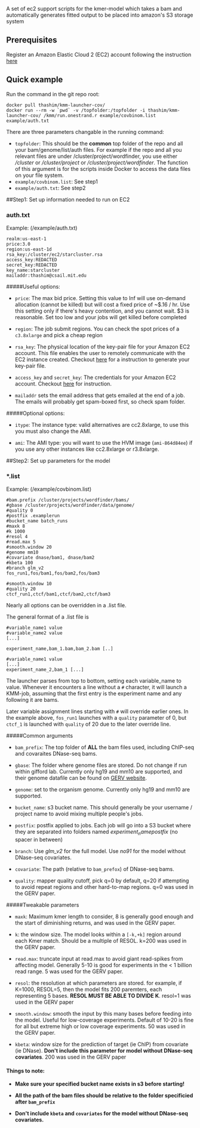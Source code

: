 
A set of ec2 support scripts for the kmer-model which takes a bam and automatically generates fitted output to be placed into amazon's S3 storage system

## Prerequisites
Register an Amazon Elastic Cloud 2 (EC2) account following the instruction [here](http://docs.aws.amazon.com/AWSEC2/latest/UserGuide/get-set-up-for-amazon-ec2.html)


##	Quick example

Run the command in the git repo root:

```
docker pull thashim/kmm-launcher-cov/
docker run --rm -w `pwd` -v /topfolder:/topfolder -i thashim/kmm-launcher-cov/ /kmm/run.onestrand.r example/covbinom.list example/auth.txt
```

There are three parameters changable in the running command:

+ `topfolder`: This should be the **common** top folder of the repo and all your bam/genome/list/auth files. For example if the repo and all you relevant files are under /cluster/project/wordfinder, you use either  */cluster* or */cluster/project* or */cluster/project/wordfinder*. The function of this argument is for the scripts inside Docker to access the data files on your file system.
+ `example/covbinom.list`: See step1
+ `example/auth.txt`: See step2

##Step1: Set up information needed to run on EC2

### auth.txt
Example: (/example/auth.txt)

```
realm:us-east-1
price:3.0
region:us-east-1d
rsa_key:/cluster/ec2/starcluster.rsa
access_key:REDACTED
secret_key:REDACTED
key_name:starcluster
mailaddr:thashim@csail.mit.edu
```


#####Useful options:

+ `price`: The max bid price. Setting this value to Inf will use on-demand allocation (cannot be killed) but will cost a fixed price of ~$.16 / hr. Use this setting only if there's heavy contention, and you cannot wait. $3 is reasonable. Set too low and your jobs will get killed before completed

+ `region`: The job submit regions. You can check the spot prices of a `c3.8xlarge` and pick a cheap region

+ `rsa_key`: The physical location of the key-pair file for your Amazon EC2 account. This file enables the user to remotely communicate with the EC2 instance created. Checkout [here](http://docs.aws.amazon.com/AWSEC2/latest/UserGuide/ec2-key-pairs.html#having-ec2-create-your-key-pair) for a instruction to generate your key-pair file.

+ `access_key` and `secret_key`: The credentials for your Amazon EC2 account. Checkout [here](http://docs.aws.amazon.com/AWSSimpleQueueService/latest/SQSGettingStartedGuide/AWSCredentials.html) for instruction.

+ `mailaddr` sets the email address that gets emailed at the end of a job. The emails will probably get spam-boxed first, so check spam folder.

#####Optional options:

+ `itype`: The instance type: valid alternatives are cc2.8xlarge, to use this you must also change the AMI.

+ `ami`: The AMI type: you will want to use the HVM image (`ami-864d84ee`) if you use any other instances like cc2.8xlarge or r3.8xlarge.


##Step2: Set up parameters for the model
### *.list

Example: (/example/covbinom.list)

```
#bam.prefix /cluster/projects/wordfinder/bams/
#gbase /cluster/projects/wordfinder/data/genome/
#quality 0
#postfix .examplerun
#bucket_name batch_runs
#maxk 8
#k 1000
#resol 4
#read.max 5
#smooth.window 20
#genome mm10
#covariate dnase/bam1, dnase/bam2
#kbeta 100
#branch glm_v2
fos_run1,fos/bam1,fos/bam2,fos/bam3

#smooth.window 10
#quality 20
ctcf_run1,ctcf/bam1,ctcf/bam2,ctcf/bam3
```

Nearly all options can be overridden in a .list file.

The general format of a .list file is

```
#variable_name1 value
#variable_name2 value
[...]

experiment_name,bam_1.bam,bam_2.bam [..]

#variable_name1 value
[...]
experiment_name_2,bam_1 [...]
```

The launcher parses from top to bottom, setting each variable_name to value. Whenever it encounters a line without a `#` character, it will launch a KMM-job, assuming that the first entry is the experiment name and any following it are bams.

Later variable assignment lines starting with `#` will override earlier ones. In the example above, `fos_run1` launches with a `quality` parameter of 0, but `ctcf_1` is launched with `quality` of 20 due to the later override line.



#####Common arguments

+ `bam_prefix`: The top folder of **ALL** the bam files used, including ChIP-seq and covaraites DNase-seq bams.

+ `gbase`: The folder where genome files are stored. Do not change if run within gifford lab. Currently only hg19 and mm10 are supported, and their genome datafile can be found on [GERV website](http://gerv.csail.mit.edu).
+ `genome`: set to the organism genome. Currently only hg19 and mm10 are supported.

+ `bucket_name`: s3 bucket name. This should generally be your username / project name to avoid mixing multiple people's jobs. 

+ `postfix`: postfix applied to jobs. Each job will go into a S3 bucket where they are separated into folders named $experiment_name$$postfix$ (no spacer in between)


+ `branch`: Use *glm_v2* for the full model. Use *no91* for the model without DNase-seq covariates.

+ `covariate`: The path (relative to `bam_prefox`) of DNase-seq bams. 

+ `quality`: mapper quality cutoff, pick q=0 by default, q=20 if attempting to avoid repeat regions and other hard-to-map regions. q=0 was used in the GERV paper.

#####Tweakable parameters

+ `maxk`: Maximum kmer length to consider, 8 is generally good enough and the start of diminishing returns, and was used in the GERV paper.

+ `k`: the window size. The model looks within a `[-k,+k]` region around each Kmer match. Should be a multiple of RESOL. k=200 was used in the GERV paper.

+ `read.max`: truncate input at read.max to avoid giant read-spikes from affecting model. Generally 5-10 is good for experiments in the < 1 billion read range. 5 was used for the GERV paper.


+ `resol`: the resolution at which parameters are stored. for example, if K=1000, RESOL=5, then the model fits 200 paremters, each representing 5 bases. **RESOL MUST BE ABLE TO DIVIDE K**. resol=1 was used in the GERV paper

+ `smooth.window`: smooth the input by this many bases before feeding into the model. Useful for low-coverage experiments. Default of 10-20 is fine for all but extreme high or low coverage experiments. 50 was used in the GERV paper.

+ `kbeta`: window size for the prediction of target (ie ChIP) from covariate (ie DNase). **Don't include this parameter for model without DNase-seq covariates**. 200 was used in the GERV paper

#### Things to note:

+ **Make sure your specified bucket name exists in s3 before starting!**

+ **All the path of the bam files should be relative to the folder specificied after `bam_prefix`**

+ **Don't include `kbeta` and `covariates` for the model without DNase-seq covariates.**

